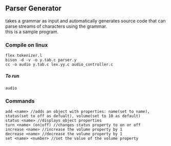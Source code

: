 ## Parser Generator
takes a grammar as input and automatically generates source code that can parse streams of characters using the grammar.  
this is a sample program. 
 
 ### Compile on linux
 ```
flex tokenizer.l
bison -d -v -o y.tab.c parser.y
cc -o audio y.tab.c lex.yy.c audio_controller.c
```
##### To run
```
audio
```

### Commands
```
add <name> //adds an object with properties: name(set to name), status(set to off as defualt), volume(set to 10 as default)
status <name> //displays object properties
turn <name> (on|off) //changes status property to on or off
increase <name> //increase the volume property by 1
decrease <name> //decrease the volume property by 1
set <name> <number> //set the value of the volume property
```
